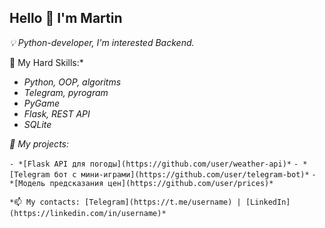 ## Hello 👋 I'm Martin

*💡 Python-developer, I'm interested Backend.*

🔧 My Hard Skills:*

- *Python, OOP, algoritms*
- *Telegram, pyrogram*
- *PyGame*
- *Flask, REST API*
- *SQLite*

*📌 My projects:*

`- *[Flask API для погоды](https://github.com/user/weather-api)*`
`- *[Telegram бот с мини-играми](https://github.com/user/telegram-bot)*`
``- *[Модель предсказания цен](https://github.com/user/prices)*``

``*📫 My contacts: [Telegram](https://t.me/username) | [LinkedIn](https://linkedin.com/in/username)*``

